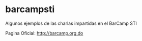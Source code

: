 barcampsti
==========

Algunos ejemplos de las charlas impartidas en el BarCamp STI


Pagina Oficial:
http://barcamp.org.do
